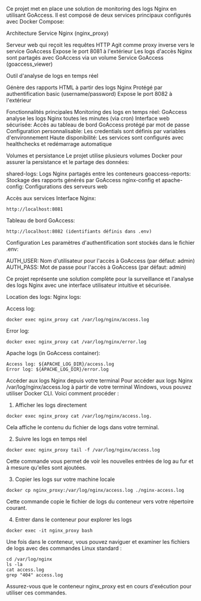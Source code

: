 Ce projet met en place une solution de monitoring des logs Nginx en utilisant GoAccess. Il est composé de deux services principaux configurés avec Docker Compose:

Architecture
Service Nginx (nginx_proxy)

Serveur web qui reçoit les requêtes HTTP
Agit comme proxy inverse vers le service GoAccess
Expose le port 8081 à l'extérieur
Les logs d'accès Nginx sont partagés avec GoAccess via un volume
Service GoAccess (goaccess_viewer)

Outil d'analyse de logs en temps réel

Génère des rapports HTML à partir des logs Nginx
Protégé par authentification basic (username/password)
Expose le port 8082 à l'extérieur

Fonctionnalités principales
Monitoring des logs en temps réel: GoAccess analyse les logs Nginx toutes les minutes (via cron)
Interface web sécurisée: Accès au tableau de bord GoAccess protégé par mot de passe
Configuration personnalisable: Les credentials sont définis par variables d'environnement
Haute disponibilité: Les services sont configurés avec healthchecks et redémarrage automatique

Volumes et persistance
Le projet utilise plusieurs volumes Docker pour assurer la persistance et le partage des données:

shared-logs: Logs Nginx partagés entre les conteneurs
goaccess-reports: Stockage des rapports générés par GoAccess
nginx-config et apache-config: Configurations des serveurs web

Accès aux services
Interface Nginx: 
```
http://localhost:8081
```
Tableau de bord GoAccess: 
```
http://localhost:8082 (identifiants définis dans .env)
```
Configuration
Les paramètres d'authentification sont stockés dans le fichier .env:

AUTH_USER: Nom d'utilisateur pour l'accès à GoAccess (par défaut: admin)
AUTH_PASS: Mot de passe pour l'accès à GoAccess (par défaut: admin)

Ce projet représente une solution complète pour la surveillance et l'analyse des logs Nginx avec une interface utilisateur intuitive et sécurisée.

Location des logs:
Nginx logs:

Access log: 
```
docker exec nginx_proxy cat /var/log/nginx/access.log
```
Error log:
```
docker exec nginx_proxy cat /var/log/nginx/error.log
```

Apache logs (in GoAccess container):

```
Access log: ${APACHE_LOG_DIR}/access.log
Error log: ${APACHE_LOG_DIR}/error.log
```

Accéder aux logs Nginx depuis votre terminal
Pour accéder aux logs Nginx /var/log/nginx/access.log à partir de votre terminal Windows, vous pouvez utiliser Docker CLI. Voici comment procéder :

1. Afficher les logs directement

```
docker exec nginx_proxy cat /var/log/nginx/access.log.
```
Cela affiche le contenu du fichier de logs dans votre terminal.

2. Suivre les logs en temps réel

```
docker exec nginx_proxy tail -f /var/log/nginx/access.log
```
Cette commande vous permet de voir les nouvelles entrées de log au fur et à mesure qu'elles sont ajoutées.

3. Copier les logs sur votre machine locale
```
docker cp nginx_proxy:/var/log/nginx/access.log ./nginx-access.log
```

Cette commande copie le fichier de logs du conteneur vers votre répertoire courant.

4. Entrer dans le conteneur pour explorer les logs
```
docker exec -it nginx_proxy bash

```
Une fois dans le conteneur, vous pouvez naviguer et examiner les fichiers de logs avec des commandes Linux standard :

```
cd /var/log/nginx
ls -la
cat access.log
grep "404" access.log
```
Assurez-vous que le conteneur nginx_proxy est en cours d'exécution pour utiliser ces commandes.
